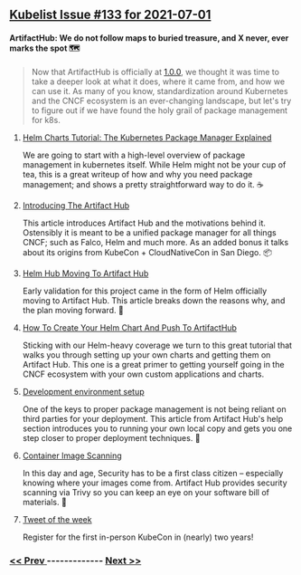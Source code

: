 ## [Kubelist Issue #133 for 2021-07-01](https://kubelist.com/issue/133)

#### ArtifactHub: We do not follow maps to buried treasure, and X never, ever marks the spot 🗺

> Now that ArtifactHub is officially at <a href="https://artifacthub.io/packages/helm/artifact-hub/artifact-hub/1.0.0">1.0.0</a>, we thought it was time to take a deeper look at what it does, where it came from, and how we can use it. As many of you know, standardization around Kubernetes and the CNCF ecosystem is an ever-changing landscape, but let&#39;s try to figure out if we have found the holy grail of package management for k8s.

1. [Helm Charts Tutorial: The Kubernetes Package Manager Explained](https://www.freecodecamp.org/news/helm-charts-tutorial-the-kubernetes-package-manager-explained/)

    We are going to start with a high-level overview of package management in kubernetes itself. While Helm might not be your cup of tea, this is a great writeup of how and why you need package management; and shows a pretty straightforward way to do it. ☕️
1. [Introducing The Artifact Hub](https://codeengineered.com/blog/2020/artifact-hub/)

    This article introduces Artifact Hub and the motivations behind it. Ostensibly it is meant to be a unified package manager for all things CNCF; such as Falco, Helm and much more. As an added bonus it talks about its origins from KubeCon + CloudNativeCon in San Diego. 📦
1. [Helm Hub Moving To Artifact Hub](https://helm.sh/blog/helm-hub-moving-to-artifact-hub/)

    Early validation for this project came in the form of Helm officially moving to Artifact Hub. This article breaks down the reasons why, and the plan moving forward. 🚛
1. [How To Create Your Helm Chart And Push To ArtifactHub](https://gupta-aditya333.medium.com/how-to-create-your-helm-chart-and-push-to-artifacthubrepo-b4e869760232)

    Sticking with our Helm-heavy coverage we turn to this great tutorial that walks you through setting up your own charts and getting them on Artifact Hub. This one is a great primer to getting yourself going in the CNCF ecosystem with your own custom applications and charts. 
1. [Development environment setup](https://artifacthub.io/docs/topics/dev/)

    One of the keys to proper package management is not being reliant on third parties for your deployment. This article from Artifact Hub's help section introduces you to running your own local copy and gets you one step closer to proper deployment techniques. 🔑
1. [Container Image Scanning](https://blog.artifacthub.io/blog/container-image-scanning/)

    In this day and age, Security has to be a first class citizen – especially knowing where your images come from. Artifact Hub provides security scanning via Trivy so you can keep an eye on your software bill of materials. 👀
1. [Tweet of the week](https://twitter.com/CloudNativeFdn/status/1407720966600470528)

    Register for the first in-person KubeCon in (nearly) two years! 

### [ << Prev ](kubelist-132.md) ------------- [ Next >> ](kubelist-134.md)